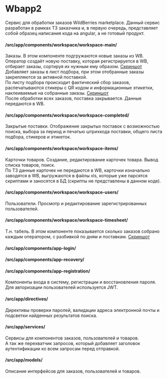 # Wbapp2

Сервис для обработки заказов WildBerries marketplace.
Данный сервис разработан в рамках ТЗ заказчика и, в первую очередь, представляет собой образец написания кода на angular, а не готовый продукт.

#### /src/app/components/workspace/workspace-main/
Заказы. В этом компоненте подгружаются новые заказы из WB.<br/>
Оператор создаёт новую поставку, которая регистрируется в WB, отбирает заказы, сортируя их нужным ему образом.  <a href="/screenshots/screen1.jpg" target="_blank">Скриншот</a><br/>
Добавляет заказы в лист подбора, при этом отобранные заказы закрепляются за активной поставкой.<br/>
По листу подбора происходит фактический сбор заказов, распечатываются стикеры с QR кодом и информационные этикетки, наклеиваемые на собранные заказы. <a href="/screenshots/screen2.jpg" target="_blank">Скриншот</a><br/>
После обработки всех заказов, поставка закрывается. Данные передаются в WB.

#### /src/app/components/workspace/workspace-completed/
Закрытые поставки. Отображение закрытых поставок с возможностью поиска, выбора за период и печатью штрихкода поставки, общего листа подбора, стикеров и этикеток.

#### /src/app/components/workspace/workspace-items/
Карточки товаров. Создание, редактирование карточек товара. Вывод списка товаров, поиск.<br/>
По ТЗ данные карточек не передаются в WB, карточки изначально заводятся в WB, выгружаются в файлы xls, которые уже парсятся скриптами и заносятся в БД (скрипты не представлены в данном коде).

#### /src/app/components/workspace/workspace-users/
Пользователи. Просмотр и редактирование зарегистрированных пользователей.

#### /src/app/components/workspace/workspace-timesheet/
Т.н. табель. В этом компоненте показывается сколько заказов собрано каждым оператором, с разбивкой по дням и поставкам. <a href="/screenshots/screen3.jpg" target="_blank">Скриншот</a>

#### /src/app/components/app-login/
#### /src/app/components/app-recovery/
#### /src/app/components/app-registration/
Компоненты входа в систему, регистрации и восстановления пароля.<br/>
Для авторизации пользователей используется JWT.

#### /src/app/directives/
Директивы проверки паролей, валидации адреса электронной почты и подсветки найденных результатов поиска.

#### /src/app/services/
Сервисы для компонентов заказов, пользователей и товаров.<br/>
А так же перехватчик запросов, который добавляет заголовок аутентификации ко всем запросам перед отправкой. 

#### /src/app/models/
Описание интерфейсов для заказов, пользователей и товаров.



